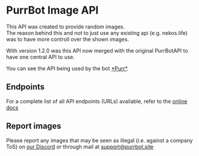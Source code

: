 [docs]: https://docs.purrbot.site/api/imageapi
[purr]: https://purrbot.site

# PurrBot Image API
This API was created to provide random images.  
The reason behind this and not to just use any existing api (e.g. nekos.life) was to have more controll over the shown images.

With version 1.2.0 was this API now merged with the original PurrBotAPI to have one central API to use.

You can see the API being used by the bot [\*Purr*][purr].

## Endpoints
For a complete list of all API endpoints (URLs) available, refer to the [online docs][docs]

## Report images
Please report any images that may be seen as illegal (i.e. against a company ToS) on [our Discord](https://purrbot.site/discord) or through mail at support@purrbot.site
